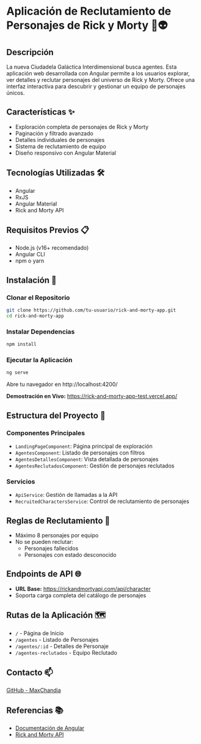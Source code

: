 # Aplicación de Reclutamiento de Personajes de Rick y Morty 🚀👽

## Descripción
La nueva Ciudadela Galáctica Interdimensional busca agentes. Esta aplicación web desarrollada con Angular permite a los usuarios explorar, ver detalles y reclutar personajes del universo de Rick y Morty. Ofrece una interfaz interactiva para descubrir y gestionar un equipo de personajes únicos.

## Características ✨
- Exploración completa de personajes de Rick y Morty
- Paginación y filtrado avanzado
- Detalles individuales de personajes
- Sistema de reclutamiento de equipo
- Diseño responsivo con Angular Material

## Tecnologías Utilizadas 🛠️
- Angular
- RxJS
- Angular Material
- Rick and Morty API

## Requisitos Previos 📋
- Node.js (v16+ recomendado)
- Angular CLI
- npm o yarn

## Instalación 🔧

### Clonar el Repositorio
```bash
git clone https://github.com/tu-usuario/rick-and-morty-app.git
cd rick-and-morty-app
```

### Instalar Dependencias
```bash
npm install
```

### Ejecutar la Aplicación
```bash
ng serve
```

Abre tu navegador en http://localhost:4200/

**Demostración en Vivo:** https://rick-and-morty-app-test.vercel.app/

## Estructura del Proyecto 📂

### Componentes Principales
- `LandingPageComponent`: Página principal de exploración
- `AgentesComponent`: Listado de personajes con filtros
- `AgentesDetallesComponent`: Vista detallada de personajes
- `AgentesReclutadosComponent`: Gestión de personajes reclutados

### Servicios
- `ApiService`: Gestión de llamadas a la API
- `RecruitedCharactersService`: Control de reclutamiento de personajes

## Reglas de Reclutamiento 🚫
- Máximo 8 personajes por equipo
- No se pueden reclutar:
  * Personajes fallecidos
  * Personajes con estado desconocido

## Endpoints de API 🌐
- **URL Base:** https://rickandmortyapi.com/api/character
- Soporta carga completa del catálogo de personajes

## Rutas de la Aplicación 🗺️
- `/` - Página de Inicio
- `/agentes` - Listado de Personajes
- `/agentes/:id` - Detalles de Personaje
- `/agentes-reclutados` - Equipo Reclutado

## Contacto 📫
[GitHub - MaxChandia](https://github.com/MaxChandia)

## Referencias 📚
- [Documentación de Angular](https://angular.io/docs)
- [Rick and Morty API](https://rickandmortyapi.com/)
